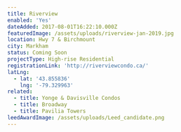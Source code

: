 ```yaml
---
title: Riverview
enabled: 'Yes'
dateAdded: 2017-08-01T16:22:10.000Z
featuredImage: /assets/uploads/riverview-jan-2019.jpg
location: Hwy 7 & Birchmount
city: Markham
status: Coming Soon
projectType: High-rise Residential
registrationLink: 'http://riverviewcondo.ca/'
latLng:
  - lat: '43.855836'
    lng: '-79.329963'
related:
  - title: Yonge & Davisville Condos
  - title: Broadway
  - title: Pavilia Towers
leedAwardImage: /assets/uploads/Leed_candidate.png
---
```


